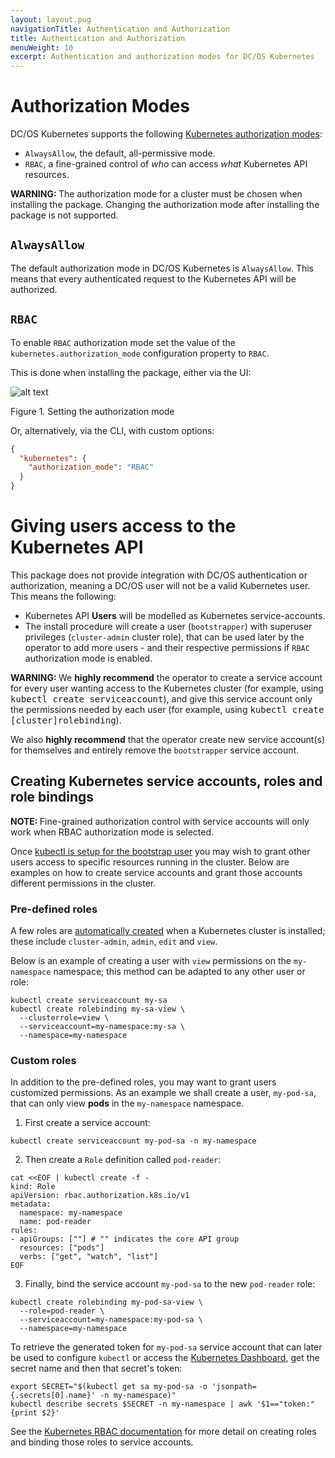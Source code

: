 ```yaml
---
layout: layout.pug
navigationTitle: Authentication and Authorization
title: Authentication and Authorization
menuWeight: 10
excerpt: Authentication and authorization modes for DC/OS Kubernetes
---
```


<!-- This source repo for this topic is https://github.com/mesosphere/dcos-kubernetes-cluster -->

# Authorization Modes

DC/OS Kubernetes supports the following [Kubernetes authorization modes](https://kubernetes.io/docs/reference/access-authn-authz/authorization/#authorization-modules):

* `AlwaysAllow`, the default, all-permissive mode.
* `RBAC`, a fine-grained control of _who_ can access _what_ Kubernetes API resources.

<p class="message--warning"><strong>WARNING: </strong>The authorization mode for a cluster must be chosen when installing the package. Changing the authorization mode after installing the package is not supported.
</p>

## `AlwaysAllow`

The default authorization mode in DC/OS Kubernetes is `AlwaysAllow`. This means that every authenticated request to the Kubernetes API will be authorized.

## `RBAC`

To enable `RBAC` authorization mode set the value of the `kubernetes.authorization_mode` configuration property to `RBAC`.

This is done when installing the package, either via the UI:

![alt text](/dcos/services/kubernetes/2.2.1-1.13.4/img/authorization-mode.png "Authorization Mode")

Figure 1. Setting the authorization mode

Or, alternatively, via the CLI, with custom options:

```json
{
  "kubernetes": {
    "authorization_mode": "RBAC"
  }
}
```

# Giving users access to the Kubernetes API

This package does not provide integration with DC/OS authentication or authorization, meaning a DC/OS user will not be a valid Kubernetes user.  This means the following:

* Kubernetes API **Users** will be modelled as Kubernetes service-accounts.
* The install procedure will create a user (`bootstrapper`) with superuser privileges (`cluster-admin` cluster role), that can be used later by the operator to add more users - and their respective permissions if `RBAC` authorization mode is enabled.

<p class="message--warning"><strong>WARNING: </strong>We <strong>highly recommend</strong> the operator to create a service account for every user wanting access to the Kubernetes cluster (for example, using <tt>kubectl create serviceaccount</tt>), and give this service account only the permissions needed by each user (for example, using <tt>kubectl create [cluster]rolebinding</tt>).</p>

We also **highly recommend** that the operator create new service account(s) for themselves and entirely remove the `bootstrapper` service account.


## Creating Kubernetes service accounts, roles and role bindings

<p class="message--note"><strong>NOTE: </strong> Fine-grained authorization control with service accounts will only work when RBAC authorization mode is selected.</p>

Once [kubectl is setup for the bootstrap user](/dcos/services/kubernetes/2.2.1-1.13.4/operations/connecting-clients/) you may wish to grant other users access to specific resources running in the cluster.
Below are examples on how to create service accounts and grant those accounts different permissions in the cluster.

### Pre-defined roles

A few roles are [automatically created](https://kubernetes.io/docs/reference/access-authn-authz/rbac/#user-facing-roles) when a Kubernetes cluster is installed; these include `cluster-admin`, `admin`, `edit` and `view`.

Below is an example of creating a user with `view` permissions on the `my-namespace` namespace; this method can be adapted to any other user or role:

```shell
kubectl create serviceaccount my-sa
kubectl create rolebinding my-sa-view \
  --clusterrole=view \
  --serviceaccount=my-namespace:my-sa \
  --namespace=my-namespace
```

### Custom roles

In addition to the pre-defined roles, you may want to grant users customized permissions.
As an example we shall create a user, `my-pod-sa`, that can only view **pods** in the `my-namespace` namespace.

1. First create a service account:

```shell
kubectl create serviceaccount my-pod-sa -n my-namespace
```

2. Then create a `Role` definition called `pod-reader`:

```shell
cat <<EOF | kubectl create -f -
kind: Role
apiVersion: rbac.authorization.k8s.io/v1
metadata:
  namespace: my-namespace
  name: pod-reader
rules:
- apiGroups: [""] # "" indicates the core API group
  resources: ["pods"]
  verbs: ["get", "watch", "list"]
EOF
```

3. Finally, bind the service account `my-pod-sa` to the new `pod-reader` role:

```shell
kubectl create rolebinding my-pod-sa-view \
  --role=pod-reader \
  --serviceaccount=my-namespace:my-pod-sa \
  --namespace=my-namespace
```

To retrieve the generated token for `my-pod-sa` service account that can later be used to configure `kubectl` or access the [Kubernetes Dashboard](/dcos/services/kubernetes/2.2.1-1.13.4/operations/kubernetes-dashboard/), get the secret name and then that secret's token:

```shell
export SECRET="$(kubectl get sa my-pod-sa -o 'jsonpath={.secrets[0].name}' -n my-namespace)"
kubectl describe secrets $SECRET -n my-namespace | awk '$1=="token:"{print $2}'
```

See the [Kubernetes RBAC documentation](https://kubernetes.io/docs/reference/access-authn-authz/rbac/#user-facing-roles) for more detail on creating roles and binding those roles to service accounts.
